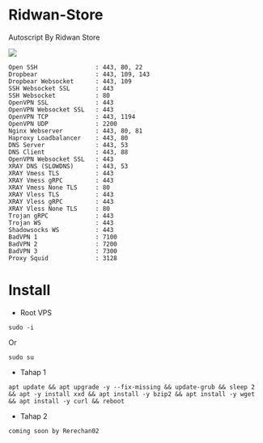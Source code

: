 # Ridwan-Store
Autoscript By Ridwan Store


<img src="https://img.shields.io/badge/-Services%20%26%20Port-brightgreen"> 
  
```
Open SSH                : 443, 80, 22
Dropbear                : 443, 109, 143
Dropbear Websocket      : 443, 109
SSH Websocket SSL       : 443
SSH Websocket           : 80 
OpenVPN SSL             : 443
OpenVPN Websocket SSL   : 443
OpenVPN TCP             : 443, 1194
OpenVPN UDP             : 2200   
Nginx Webserver         : 443, 80, 81
Haproxy Loadbalancer    : 443, 80
DNS Server              : 443, 53
DNS Client              : 443, 88
OpenVPN Websocket SSL   : 443
XRAY DNS (SLOWDNS)      : 443, 53
XRAY Vmess TLS          : 443
XRAY Vmess gRPC         : 443
XRAY Vmess None TLS     : 80
XRAY Vless TLS          : 443
XRAY Vless gRPC         : 443
XRAY Vless None TLS     : 80
Trojan gRPC             : 443
Trojan WS               : 443
Shadowsocks WS          : 443
BadVPN 1                : 7100
BadVPN 2                : 7200
BadVPN 3                : 7300
Proxy Squid             : 3128
```

# Install

* Root VPS
```
sudo -i
```
Or
```
sudo su
```

* Tahap 1
```
apt update && apt upgrade -y --fix-missing && update-grub && sleep 2 && apt -y install xxd && apt install -y bzip2 && apt install -y wget && apt install -y curl && reboot
```

* Tahap 2
```
coming soon by Rerechan02
```